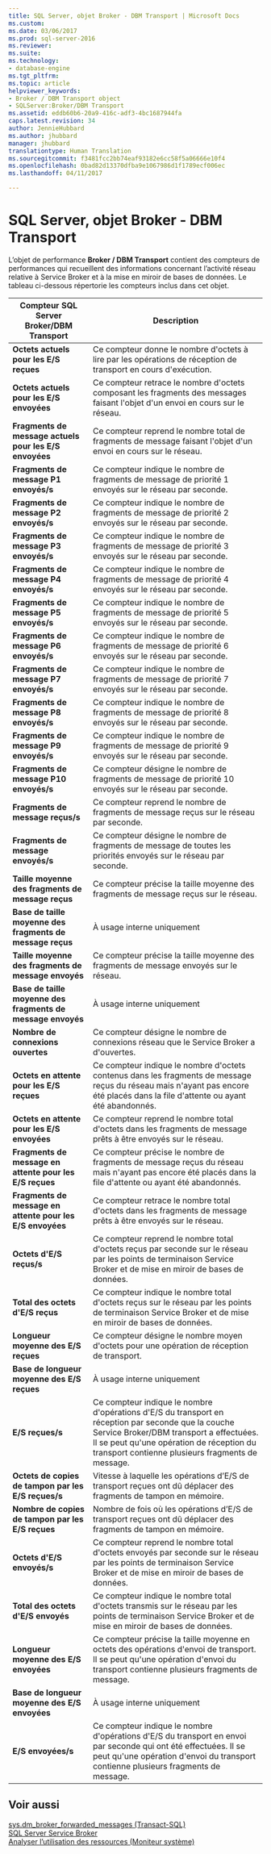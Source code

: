 ```yaml
---
title: SQL Server, objet Broker - DBM Transport | Microsoft Docs
ms.custom: 
ms.date: 03/06/2017
ms.prod: sql-server-2016
ms.reviewer: 
ms.suite: 
ms.technology:
- database-engine
ms.tgt_pltfrm: 
ms.topic: article
helpviewer_keywords:
- Broker / DBM Transport object
- SQLServer:Broker/DBM Transport
ms.assetid: eddb60b6-20a9-416c-adf3-4bc1687944fa
caps.latest.revision: 34
author: JennieHubbard
ms.author: jhubbard
manager: jhubbard
translationtype: Human Translation
ms.sourcegitcommit: f3481fcc2bb74eaf93182e6cc58f5a06666e10f4
ms.openlocfilehash: 0bad82d13370dfba9e1067986d1f1789ecf006ec
ms.lasthandoff: 04/11/2017

---
```

# <a name="sql-server-broker---dbm-transport-object"></a>SQL Server, objet Broker - DBM Transport
  L’objet de performance **Broker / DBM Transport** contient des compteurs de performances qui recueillent des informations concernant l’activité réseau relative à Service Broker et à la mise en miroir de bases de données. Le tableau ci-dessous répertorie les compteurs inclus dans cet objet.  
  
|Compteur SQL Server Broker/DBM Transport|Description|  
|------------------------------------------------|-----------------|  
|**Octets actuels pour les E/S reçues**|Ce compteur donne le nombre d'octets à lire par les opérations de réception de transport en cours d'exécution.|  
|**Octets actuels pour les E/S envoyées**|Ce compteur retrace le nombre d'octets composant les fragments des messages faisant l'objet d'un envoi en cours sur le réseau.|  
|**Fragments de message actuels pour les E/S envoyées**|Ce compteur reprend le nombre total de fragments de message faisant l'objet d'un envoi en cours sur le réseau.|  
|**Fragments de message P1 envoyés/s**|Ce compteur indique le nombre de fragments de message de priorité 1 envoyés sur le réseau par seconde.|  
|**Fragments de message P2 envoyés/s**|Ce compteur indique le nombre de fragments de message de priorité 2 envoyés sur le réseau par seconde.|  
|**Fragments de message P3 envoyés/s**|Ce compteur indique le nombre de fragments de message de priorité 3 envoyés sur le réseau par seconde.|  
|**Fragments de message P4 envoyés/s**|Ce compteur indique le nombre de fragments de message de priorité 4 envoyés sur le réseau par seconde.|  
|**Fragments de message P5 envoyés/s**|Ce compteur indique le nombre de fragments de message de priorité 5 envoyés sur le réseau par seconde.|  
|**Fragments de message P6 envoyés/s**|Ce compteur indique le nombre de fragments de message de priorité 6 envoyés sur le réseau par seconde.|  
|**Fragments de message P7 envoyés/s**|Ce compteur indique le nombre de fragments de message de priorité 7 envoyés sur le réseau par seconde.|  
|**Fragments de message P8 envoyés/s**|Ce compteur indique le nombre de fragments de message de priorité 8 envoyés sur le réseau par seconde.|  
|**Fragments de message P9 envoyés/s**|Ce compteur indique le nombre de fragments de message de priorité 9 envoyés sur le réseau par seconde.|  
|**Fragments de message P10 envoyés/s**|Ce compteur désigne le nombre de fragments de message de priorité 10 envoyés sur le réseau par seconde.|  
|**Fragments de message reçus/s**|Ce compteur reprend le nombre de fragments de message reçus sur le réseau par seconde.|   
|**Fragments de message envoyés/s**|Ce compteur désigne le nombre de fragments de message de toutes les priorités envoyés sur le réseau par seconde.|  
|**Taille moyenne des fragments de message reçus**|Ce compteur précise la taille moyenne des fragments de message reçus sur le réseau.|  
|**Base de taille moyenne des fragments de message reçus**|À usage interne uniquement| 
|**Taille moyenne des fragments de message envoyés**|Ce compteur précise la taille moyenne des fragments de message envoyés sur le réseau.|  
|**Base de taille moyenne des fragments de message envoyés**|À usage interne uniquement|
|**Nombre de connexions ouvertes**|Ce compteur désigne le nombre de connexions réseau que le Service Broker a d'ouvertes.|  
|**Octets en attente pour les E/S reçues**|Ce compteur indique le nombre d'octets contenus dans les fragments de message reçus du réseau mais n'ayant pas encore été placés dans la file d'attente ou ayant été abandonnés.|  
|**Octets en attente pour les E/S envoyées**|Ce compteur reprend le nombre total d'octets dans les fragments de message prêts à être envoyés sur le réseau.|  
|**Fragments de message en attente pour les E/S reçues**|Ce compteur précise le nombre de fragments de message reçus du réseau mais n'ayant pas encore été placés dans la file d'attente ou ayant été abandonnés.|  
|**Fragments de message en attente pour les E/S envoyées**|Ce compteur retrace le nombre total d'octets dans les fragments de message prêts à être envoyés sur le réseau.|  
|**Octets d'E/S reçus/s**|Ce compteur reprend le nombre total d'octets reçus par seconde sur le réseau par les points de terminaison Service Broker et de mise en miroir de bases de données.|  
|**Total des octets d'E/S reçus**|Ce compteur indique le nombre total d'octets reçus sur le réseau par les points de terminaison Service Broker et de mise en miroir de bases de données.|  
|**Longueur moyenne des E/S reçues**|Ce compteur désigne le nombre moyen d'octets pour une opération de réception de transport.|  
|**Base de longueur moyenne des E/S reçues**|À usage interne uniquement|
|**E/S reçues/s**|Ce compteur indique le nombre d'opérations d'E/S du transport en réception par seconde que la couche Service Broker/DBM transport a effectuées. Il se peut qu'une opération de réception du transport contienne plusieurs fragments de message.|  
|**Octets de copies de tampon par les E/S reçues/s**|Vitesse à laquelle les opérations d’E/S de transport reçues ont dû déplacer des fragments de tampon en mémoire.|
|**Nombre de copies de tampon par les E/S reçues**|Nombre de fois où les opérations d’E/S de transport reçues ont dû déplacer des fragments de tampon en mémoire.| 
|**Octets d'E/S envoyés/s**|Ce compteur reprend le nombre total d'octets envoyés par seconde sur le réseau par les points de terminaison Service Broker et de mise en miroir de bases de données.|   
|**Total des octets d'E/S envoyés**|Ce compteur indique le nombre total d'octets transmis sur le réseau par les points de terminaison Service Broker et de mise en miroir de bases de données.| 
|**Longueur moyenne des E/S envoyées**|Ce compteur précise la taille moyenne en octets des opérations d'envoi de transport. Il se peut qu'une opération d'envoi du transport contienne plusieurs fragments de message.|  
|**Base de longueur moyenne des E/S envoyées**|À usage interne uniquement|
|**E/S envoyées/s**|Ce compteur indique le nombre d'opérations d'E/S du transport en envoi par seconde qui ont été effectuées. Il se peut qu'une opération d'envoi du transport contienne plusieurs fragments de message.|  
  
## <a name="see-also"></a>Voir aussi  
 [sys.dm_broker_forwarded_messages &#40;Transact-SQL&#41;](../../relational-databases/system-dynamic-management-views/sys-dm-broker-forwarded-messages-transact-sql.md)   
 [SQL Server Service Broker](../../database-engine/configure-windows/sql-server-service-broker.md)   
 [Analyser l’utilisation des ressources &#40;Moniteur système&#41;](../../relational-databases/performance-monitor/monitor-resource-usage-system-monitor.md)  
  
  
